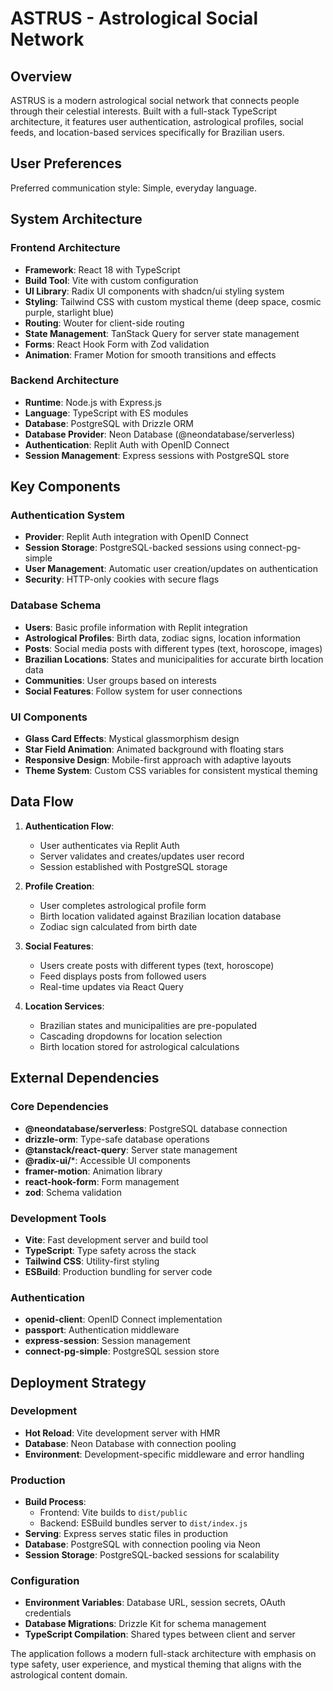 # ASTRUS - Astrological Social Network

## Overview

ASTRUS is a modern astrological social network that connects people through their celestial interests. Built with a full-stack TypeScript architecture, it features user authentication, astrological profiles, social feeds, and location-based services specifically for Brazilian users.

## User Preferences

Preferred communication style: Simple, everyday language.

## System Architecture

### Frontend Architecture
- **Framework**: React 18 with TypeScript
- **Build Tool**: Vite with custom configuration
- **UI Library**: Radix UI components with shadcn/ui styling system
- **Styling**: Tailwind CSS with custom mystical theme (deep space, cosmic purple, starlight blue)
- **Routing**: Wouter for client-side routing
- **State Management**: TanStack Query for server state management
- **Forms**: React Hook Form with Zod validation
- **Animation**: Framer Motion for smooth transitions and effects

### Backend Architecture
- **Runtime**: Node.js with Express.js
- **Language**: TypeScript with ES modules
- **Database**: PostgreSQL with Drizzle ORM
- **Database Provider**: Neon Database (@neondatabase/serverless)
- **Authentication**: Replit Auth with OpenID Connect
- **Session Management**: Express sessions with PostgreSQL store

## Key Components

### Authentication System
- **Provider**: Replit Auth integration with OpenID Connect
- **Session Storage**: PostgreSQL-backed sessions using connect-pg-simple
- **User Management**: Automatic user creation/updates on authentication
- **Security**: HTTP-only cookies with secure flags

### Database Schema
- **Users**: Basic profile information with Replit integration
- **Astrological Profiles**: Birth data, zodiac signs, location information
- **Posts**: Social media posts with different types (text, horoscope, images)
- **Brazilian Locations**: States and municipalities for accurate birth location data
- **Communities**: User groups based on interests
- **Social Features**: Follow system for user connections

### UI Components
- **Glass Card Effects**: Mystical glassmorphism design
- **Star Field Animation**: Animated background with floating stars
- **Responsive Design**: Mobile-first approach with adaptive layouts
- **Theme System**: Custom CSS variables for consistent mystical theming

## Data Flow

1. **Authentication Flow**:
   - User authenticates via Replit Auth
   - Server validates and creates/updates user record
   - Session established with PostgreSQL storage

2. **Profile Creation**:
   - User completes astrological profile form
   - Birth location validated against Brazilian location database
   - Zodiac sign calculated from birth date

3. **Social Features**:
   - Users create posts with different types (text, horoscope)
   - Feed displays posts from followed users
   - Real-time updates via React Query

4. **Location Services**:
   - Brazilian states and municipalities are pre-populated
   - Cascading dropdowns for location selection
   - Birth location stored for astrological calculations

## External Dependencies

### Core Dependencies
- **@neondatabase/serverless**: PostgreSQL database connection
- **drizzle-orm**: Type-safe database operations
- **@tanstack/react-query**: Server state management
- **@radix-ui/***: Accessible UI components
- **framer-motion**: Animation library
- **react-hook-form**: Form management
- **zod**: Schema validation

### Development Tools
- **Vite**: Fast development server and build tool
- **TypeScript**: Type safety across the stack
- **Tailwind CSS**: Utility-first styling
- **ESBuild**: Production bundling for server code

### Authentication
- **openid-client**: OpenID Connect implementation
- **passport**: Authentication middleware
- **express-session**: Session management
- **connect-pg-simple**: PostgreSQL session store

## Deployment Strategy

### Development
- **Hot Reload**: Vite development server with HMR
- **Database**: Neon Database with connection pooling
- **Environment**: Development-specific middleware and error handling

### Production
- **Build Process**: 
  - Frontend: Vite builds to `dist/public`
  - Backend: ESBuild bundles server to `dist/index.js`
- **Serving**: Express serves static files in production
- **Database**: PostgreSQL with connection pooling via Neon
- **Session Storage**: PostgreSQL-backed sessions for scalability

### Configuration
- **Environment Variables**: Database URL, session secrets, OAuth credentials
- **Database Migrations**: Drizzle Kit for schema management
- **TypeScript Compilation**: Shared types between client and server

The application follows a modern full-stack architecture with emphasis on type safety, user experience, and mystical theming that aligns with the astrological content domain.